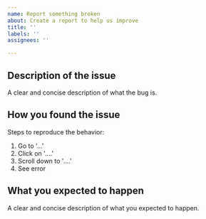 ```yaml
---
name: Report something broken
about: Create a report to help us improve
title: ''
labels: ''
assignees: ''

---
```


## Description of the issue
A clear and concise description of what the bug is.

## How you found the issue
Steps to reproduce the behavior:
1. Go to '...'
2. Click on '....'
3. Scroll down to '....'
4. See error

## What you expected to happen
A clear and concise description of what you expected to happen.
